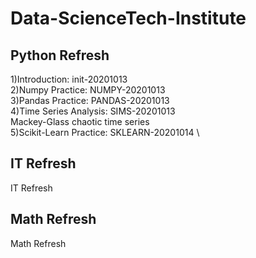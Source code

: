 # Data-ScienceTech-Institute

## Python Refresh
1)Introduction: init-20201013 \
2)Numpy Practice: NUMPY-20201013 \
3)Pandas Practice: PANDAS-20201013 \
4)Time Series Analysis: SIMS-20201013 \
Mackey-Glass chaotic time series \
5)Scikit-Learn Practice: SKLEARN-20201014 \

## IT Refresh
IT Refresh 

## Math Refresh
Math Refresh
